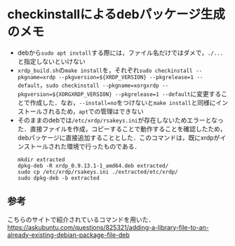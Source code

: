 # checkinstallによるdebパッケージ生成のメモ
* debから`sudo apt install`する際には，ファイル名だけではダメで，`./...`と指定しないといけない
* `xrdp_build.sh`の`make install`を，それぞれ`sudo checkinstall --pkgname=xrdp --pkgversion=${XRDP_VERSION} --pkgrelease=1 --default`，`sudo checkinstall --pkgname=xorgxrdp --pkgversion=${XORGXRDP_VERSION} --pkgrelease=1 --default`に変更することで作成した．なお，`--install=no`をつけないと`make install`と同様にインストールされるため，`apt`での管理はできない
* そのままのdebでは`/etc/xrdp/rsakeys.ini`が存在しないためエラーとなった．直接ファイルを作成，コピーすることで動作することを確認したため，debパッケージに直接追加することとした．このコマンドは，既にxrdpがインストールされた環境で行ったものである．
  ```
  mkdir extracted
  dpkg-deb -R xrdp_0.9.13.1-1_amd64.deb extracted/
  sudo cp /etc/xrdp/rsakeys.ini ./extracted/etc/xrdp/
  sudo dpkg-deb -b extracted
  ```
## 参考
こちらのサイトで紹介されているコマンドを用いた．
https://askubuntu.com/questions/825321/adding-a-library-file-to-an-already-existing-debian-package-file-deb